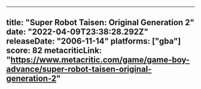 
---
title: "Super Robot Taisen: Original Generation 2"
date: "2022-04-09T23:38:28.292Z"
releaseDate: "2006-11-14"
platforms: ["gba"]
score: 82
metacriticLink: "https://www.metacritic.com/game/game-boy-advance/super-robot-taisen-original-generation-2"
---
